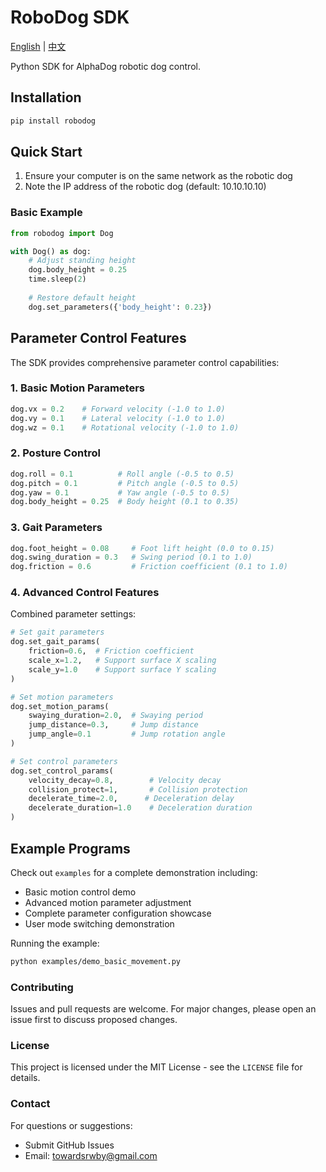 # RoboDog SDK

[English](README.md) | [中文](README_zh.md)

Python SDK for AlphaDog robotic dog control.

## Installation

```bash
pip install robodog
```

## Quick Start

1. Ensure your computer is on the same network as the robotic dog
2. Note the IP address of the robotic dog (default: 10.10.10.10)

### Basic Example

```python
from robodog import Dog

with Dog() as dog:
    # Adjust standing height
    dog.body_height = 0.25
    time.sleep(2)
    
    # Restore default height
    dog.set_parameters({'body_height': 0.23})
```

## Parameter Control Features

The SDK provides comprehensive parameter control capabilities:

### 1. Basic Motion Parameters

```python
dog.vx = 0.2    # Forward velocity (-1.0 to 1.0)
dog.vy = 0.1    # Lateral velocity (-1.0 to 1.0)
dog.wz = 0.1    # Rotational velocity (-1.0 to 1.0)
```

### 2. Posture Control

```python
dog.roll = 0.1          # Roll angle (-0.5 to 0.5)
dog.pitch = 0.1         # Pitch angle (-0.5 to 0.5)
dog.yaw = 0.1           # Yaw angle (-0.5 to 0.5)
dog.body_height = 0.25  # Body height (0.1 to 0.35)
```

### 3. Gait Parameters

```python
dog.foot_height = 0.08     # Foot lift height (0.0 to 0.15)
dog.swing_duration = 0.3   # Swing period (0.1 to 1.0)
dog.friction = 0.6         # Friction coefficient (0.1 to 1.0)
```

### 4. Advanced Control Features

Combined parameter settings:

```python
# Set gait parameters
dog.set_gait_params(
    friction=0.6,  # Friction coefficient
    scale_x=1.2,   # Support surface X scaling
    scale_y=1.0    # Support surface Y scaling
)

# Set motion parameters
dog.set_motion_params(
    swaying_duration=2.0,  # Swaying period
    jump_distance=0.3,     # Jump distance
    jump_angle=0.1         # Jump rotation angle
)

# Set control parameters
dog.set_control_params(
    velocity_decay=0.8,        # Velocity decay
    collision_protect=1,       # Collision protection
    decelerate_time=2.0,      # Deceleration delay
    decelerate_duration=1.0    # Deceleration duration
)
```

## Example Programs

Check out `examples` for a complete demonstration including:

- Basic motion control demo
- Advanced motion parameter adjustment
- Complete parameter configuration showcase
- User mode switching demonstration

Running the example:

```bash
python examples/demo_basic_movement.py
```

### Contributing

Issues and pull requests are welcome. For major changes, please open an issue first to discuss proposed changes.

### License

This project is licensed under the MIT License - see the `LICENSE` file for details.

### Contact

For questions or suggestions:

- Submit GitHub Issues
- Email: <towardsrwby@gmail.com>
